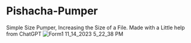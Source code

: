 # Pishacha-Pumper
Simple Size Pumper, Increasing the Size of a File.
Made with a Little help from ChatGPT
![Form1 11_14_2023 5_22_38 PM](https://github.com/HamanHarasha/Pishacha-Pumper/assets/135638516/94183e6b-0ae6-4ea9-b8ff-404ed05e5f83)
